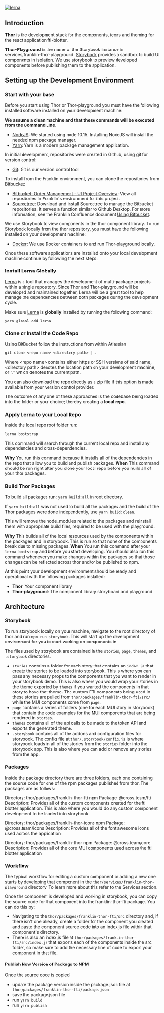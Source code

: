 [![lerna](https://img.shields.io/badge/maintained%20with-lerna-cc00ff.svg)](https://lerna.js.org/)

## Introduction

**Thor** is the development stack for the components, icons and theming for the react application fti-blotter.   

**Thor-Playground** is the name of the Storybook instance in services/franklin-thor-playground.  [Storybook](https://storybook.js.org/) provides a sandbox to build UI components in isolation.  We use storybook to preview developed components before publishing them to the application. 


## Setting up the Development Environment

### Start with your base

Before you start using Thor or Thor-playground you must have the following installed software installed on your development machine:

**We assume a clean machine and that these commands will be executed from the Command Line.**

- [NodeJS](https://nodejs.org/en/): We started using node 10.15.  Installing NodeJS will install the needed npm package manager.
- [Yarn](https://yarnpkg.com/en/docs/install#mac-stable): Yarn is a modern package management application.

In initial development, repositories were created in Github, using git for version control:
- [Git](https://git-scm.com/downloads): Git is our version control tool

To install from the Franklin environment, you can clone the repositories from Bitbucket:
- [Bitbucket: Order Management - UI Project Overview](http://stash.noam.corp.frk.com:7990/projects/OMU): View all repositories in Franklin's environment for this project.  
- [Sourcetree](http://www.sourcetreeapp.com/): Download and install Sourcetree to manage the Bitbucket repositories.  It serves a function similar to Github Desktop.  For more information, see the Franklin Confluence document [Using Bitbucket](http://confluence.corp.frk.com:8090/display/IMDL/Using+Bitbucket).

We use Storybook to view components in the thor component library.  To run Storybook locally from the thor repository, you must have the following installed on your development machine:

- [Docker](https://www.docker.com/products/docker-desktop): We use Docker containers to and run Thor-playground locally.

Once these software applications are installed onto your local development machine continue by following the next steps:

### Install Lerna Globally

[Lerna](https://lerna.js.org/) is a tool that manages the development of multi-package projects within a single repository. Since Thor and Thor-playground will be developed and maintained together, Lerna will be a great tool to help manage the dependencies between both packages during the development cycle.

Make sure [Lerna](https://lerna.js.org/) is **globally** installed by running the following command:

```text
yarn global add lerna
```

### Clone or Install the Code Repo

Using [BitBucket](https://confluence.atlassian.com/bitbucket/clone-a-repository-223217891.html) follow the instructions from within [Atlassian](https://confluence.atlassian.com/bitbucket/clone-a-repository-223217891.html)

```text
git clone <repo name> <directory path> | .
```

Where &lt;repo name&gt; contains either https or SSH versions of said name, &lt;directory path&gt; denotes the location path on your development machine, or "." which denotes the current path.

You can also download the repo directly as a zip file if this option is made available from your version control provider.

The outcome of any one of these approaches is the codebase being loaded into the folder or your choice; thereby creating a **local repo**.


### Apply Lerna to your Local Repo

Inside the local repo root folder run:

```text
lerna bootstrap
```

This command will search through the current local repo and install any dependencies and cross-dependencies.

**Why** You run this command because it installs all of the dependencies in the repo that allow you to build and publish packages.
**When** This command should be run right after you clone your local repo before you nuild all of your thor packages.


### Build Thor Packages

To build all packages run: `yarn build:all` in root directory.

If `yarn build:all` was not used to build all the packages and the build of the Thor packages were done independently, use `yarn build:clean`.

This will remove the node_modules related to the packages and reinstall them with appropriate build files,
required to be used with the playground.

**Why** This builds all of the local resources used by the components within the packages and in storybook. This is run so that none of the components break due to missing packages.
**When** You run this command after your `lerna bootstrap` and before you start developing. You should also run this command whenever you make changes within the packages so that those changes can be reflected across thor and/or be published to npm.

At this point your development environment should be ready and operational with the following packages installed:

- **Thor**: Your component library
- **Thor-playground**: The component library storyboard and playground


## Architecture

### Storybook

To run storybook locally on your machine, navigate to the root directory of thor and run `npm run storybook`. This will start up the development environment for you to start working on components in.

The files used by storybook are contained in the `stories`, `page`, `themes`, and `.storybook` directories. 
- `stories` contains a folder for each story that contains an `index.js` that create the stories to be loaded into storybook. This is where you can pass any necessay props to the components that you want to render in your storybook demo. This is also where you would wrap your stories in the theme exported by `themes` if you wanted the components in that story to have that theme. The custom FTI components being used in these stories are pulled from `thor/packages/franklin-thor-fti/src/` while the MUI components come from `page`.
- `page` contains a series of folders (one for each MUI story in storybook) that contain the code examples for the MUI components that are being rendered in `stories`.
- `themes` contains all of the api calls to be made to the token API and exports the generated theme.
- `.storybook` contains all of the addons and configuration files for storybook. The config file at `thor/.storybook/config.js` is where storybook loads in all of the stories from the `stories` folder into the storybook app. This is also where you can add or remove any stories from the app.

### Packages

Inside the package directory there are three folders, each one containing the source code for one of the npm packages published from thor. The packages are as follows:


Directory: thor/packages/franklin-thor-fti
npm Package: @cross.team/fti
Description: Provides all of the custom components created for the fti blotter application. This is also where you would do any custom component development to be loaded into storybook.

Directory: thor/packages/franklin-thor-icons
npm Package: @cross.team/icons
Description: Provides all of the font awesome icons used across the application

Directory: thor/packages/franklin-thor
npm Package: @cross.team/core
Description: Provides all of the core MUI components used across the fti blotter application

### Workflow

The typical workflow for editing a custom component or adding a new one starts by developing that component in the `thor/services/franklin-thor-playground` directory. To learn more about this refer to the Services section.

Once the component is developed and working in storybook, you can copy the source code for that component into the franklin-thor-fti package. You can do this by:
- Navigating to the `thor/packages/franklin-thor-fti/src` directory and, if there isn't one already, create a folder for the component you created and paste the component source code into an index.js file within that component's directory. 
- There is also an index.js file at `thor/packages/franklin-thor-fti/src/index.js` that exports each of the components inside the src folder, so make sure to add the necessary line of code to export your component in that file.

#### Publish New Version of Package to NPM

Once the source code is copied:
- update the package version inside the package.json file at `thor/packages/franklin-thor-fti/package.json`
- save the package.json file
- run `yarn build`
- run `yarn publish`
